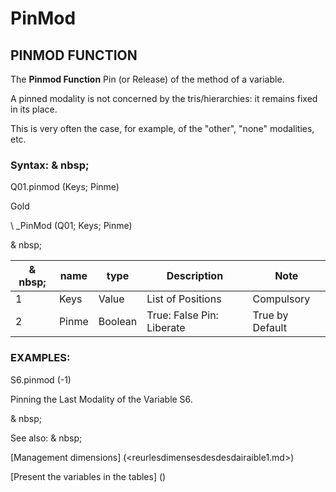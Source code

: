 # PinMod

## PINMOD FUNCTION

The **Pinmod Function** Pin (or Release) of the method of a variable.

A pinned modality is not concerned by the tris/hierarchies: it remains fixed in its place.

This is very often the case, for example, of the "other", "none" modalities, etc.

### Syntax: & nbsp;

Q01.pinmod (Keys; Pinme)

Gold

\ _PinMod (Q01; Keys; Pinme)

& nbsp;

| & nbsp; | **name** | **type** | **Description** | **Note** |
| --- | --- | --- | --- | --- |
| &#49; | Keys | Value | List of Positions | Compulsory |
| &#50; | Pinme | Boolean | True: False Pin: Liberate | True by Default |

### EXAMPLES:

S6.pinmod (-1)

Pinning the Last Modality of the Variable S6.

& nbsp;

See also: & nbsp;

[Management dimensions] (<reurlesdimensesdesdesdairaible1.md>)

[Present the variables in the tables] (<PertERDERLESVARIABLE WHILESTAB1.MD>)